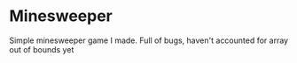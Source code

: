 # Minesweeper
Simple minesweeper game I made. Full of bugs, haven't accounted for array out of bounds yet
